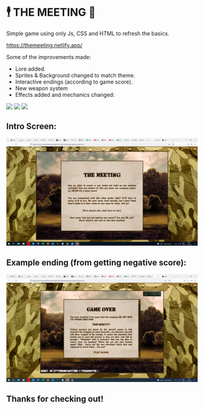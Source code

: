 # 🕴️ THE MEETING 🚁
Simple game using only Js, CSS and HTML to refresh the basics.

https://themeeting.netlify.app/

Some of the improvements made:
- Lore added.
- Sprites & Background changed to match theme.
- Interactive endings (according to game score).
- New weapon system
- Effects added and mechanics changed:

![](https://media4.giphy.com/media/FCSWzHxELn1MrQiZdB/giphy.gif)
![](https://media1.giphy.com/media/sGyDyNbT5boFxrETd2/giphy.gif)
![](Projectiles.gif)
## Intro Screen:
![](Intro.png)
## Example ending (from getting negative score):
![](Example_Ending.png)

## Thanks for checking out!
